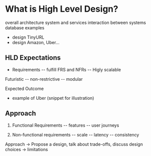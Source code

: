 # What is High Level Design?

overall architecture
system and services
interaction between systems
database
examples
- design TinyURL
- design Amazon, Uber...


## HLD Expectations

- Requirements
-- fulfill FRS and NFRs
-- Higly scalable

Futuristic
-- non-restrictive
-- modular

Expected Outcome
- example of Uber (snippet for illustration)

## Approach 

1. Functional Requirements 
-- features
-- user journeys

2. Non-functional requirements
-- scale
-- latency
-- consistency

Approach -> Propose a design, talk about trade-offs, discuss design choices -> limitations
